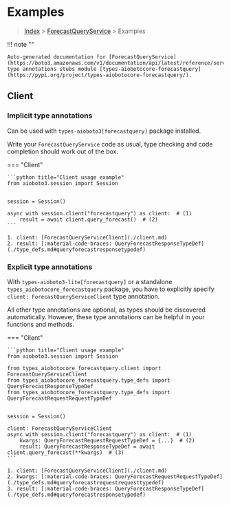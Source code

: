 # Examples

> [Index](../README.md) > [ForecastQueryService](./README.md) > Examples

!!! note ""

    Auto-generated documentation for [ForecastQueryService](https://boto3.amazonaws.com/v1/documentation/api/latest/reference/services/forecastquery.html#ForecastQueryService)
    type annotations stubs module [types-aiobotocore-forecastquery](https://pypi.org/project/types-aiobotocore-forecastquery/).

## Client

### Implicit type annotations

Can be used with `types-aioboto3[forecastquery]` package installed.

Write your `ForecastQueryService` code as usual,
type checking and code completion should work out of the box.



=== "Client"

    ```python title="Client usage example"
    from aioboto3.session import Session


    session = Session()

    async with session.client("forecastquery") as client:  # (1)
        result = await client.query_forecast()  # (2)
    ```

    1. client: [ForecastQueryServiceClient](./client.md)
    2. result: [:material-code-braces: QueryForecastResponseTypeDef](./type_defs.md#queryforecastresponsetypedef) 






### Explicit type annotations

With `types-aioboto3-lite[forecastquery]`
or a standalone `types_aiobotocore_forecastquery` package, you have to explicitly specify
`client: ForecastQueryServiceClient` type annotation.

All other type annotations are optional, as types should be discovered automatically.
However, these type annotations can be helpful in your functions and methods.


=== "Client"

    ```python title="Client usage example"
    from aioboto3.session import Session

    from types_aiobotocore_forecastquery.client import ForecastQueryServiceClient
    from types_aiobotocore_forecastquery.type_defs import QueryForecastResponseTypeDef
    from types_aiobotocore_forecastquery.type_defs import QueryForecastRequestRequestTypeDef


    session = Session()

    client: ForecastQueryServiceClient
    async with session.client("forecastquery") as client:  # (1)
        kwargs: QueryForecastRequestRequestTypeDef = {...}  # (2)
        result: QueryForecastResponseTypeDef = await client.query_forecast(**kwargs)  # (3)
    ```

    1. client: [ForecastQueryServiceClient](./client.md)
    2. kwargs: [:material-code-braces: QueryForecastRequestRequestTypeDef](./type_defs.md#queryforecastrequestrequesttypedef) 
    3. result: [:material-code-braces: QueryForecastResponseTypeDef](./type_defs.md#queryforecastresponsetypedef) 






